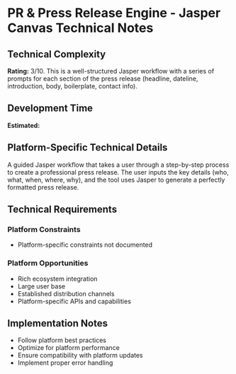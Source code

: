 # PR & Press Release Engine - Jasper Canvas Technical Notes

## Technical Complexity
**Rating:** 3/10. This is a well-structured Jasper workflow with a series of prompts for each section of the press release (headline, dateline, introduction, body, boilerplate, contact info).

## Development Time
**Estimated:** 

## Platform-Specific Technical Details
A guided Jasper workflow that takes a user through a step-by-step process to create a professional press release. The user inputs the key details (who, what, when, where, why), and the tool uses Jasper to generate a perfectly formatted press release.

## Technical Requirements

### Platform Constraints
- Platform-specific constraints not documented

### Platform Opportunities
- Rich ecosystem integration
- Large user base
- Established distribution channels
- Platform-specific APIs and capabilities

## Implementation Notes
- Follow platform best practices
- Optimize for platform performance
- Ensure compatibility with platform updates
- Implement proper error handling
